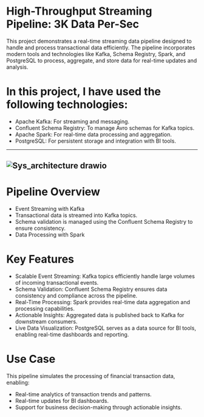 # High-Throughput Streaming Pipeline: 3K Data Per-Sec

This project demonstrates a real-time streaming data pipeline designed to handle and process transactional data efficiently.
The pipeline incorporates modern tools and technologies like Kafka, Schema Registry, Spark, and PostgreSQL to process, aggregate, and store data for real-time updates and analysis.

# In this project, I have used the following technologies:
- Apache Kafka: For streaming and messaging.
- Confluent Schema Registry: To manage Avro schemas for Kafka topics.
- Apache Spark: For real-time data processing and aggregation.
- PostgreSQL: For persistent storage and integration with BI tools.
----------------------------------------------------------------------------------------------------------------------------------------------
![Sys_architecture drawio](https://github.com/user-attachments/assets/14c102e3-66d1-45e4-adc1-2935a515f2b2)
----------------------------------------------------------------------------------------------------------------------------------------------
# Pipeline Overview
- Event Streaming with Kafka
- Transactional data is streamed into Kafka topics.
- Schema validation is managed using the Confluent Schema Registry to ensure consistency.
- Data Processing with Spark
 
# Key Features
- Scalable Event Streaming: Kafka topics efficiently handle large volumes of incoming transactional events.
- Schema Validation: Confluent Schema Registry ensures data consistency and compliance across the pipeline.
- Real-Time Processing: Spark provides real-time data aggregation and processing capabilities.
- Actionable Insights: Aggregated data is published back to Kafka for downstream consumers.
- Live Data Visualization: PostgreSQL serves as a data source for BI tools, enabling real-time dashboards and reporting.

# Use Case
This pipeline simulates the processing of financial transaction data, enabling:
- Real-time analytics of transaction trends and patterns.
- Real-time updates for BI dashboards.
- Support for business decision-making through actionable insights.

